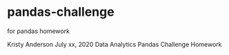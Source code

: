 # pandas-challenge
for pandas homework

Kristy Anderson
July xx, 2020
Data Analytics
Pandas Challenge Homework
